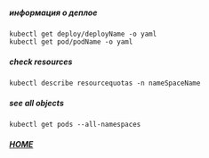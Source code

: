 ##### информация о деплое
```shell script
kubectl get deploy/deployName -o yaml
kubectl get pod/podName -o yaml
```


##### check resources
```shell script
kubectl describe resourcequotas -n nameSpaceName
```


##### see all objects
```shell script
kubectl get pods --all-namespaces
```


##### [HOME](./../../../../../README.md)